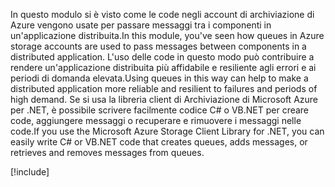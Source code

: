 <span data-ttu-id="75555-101">In questo modulo si è visto come le code negli account di archiviazione di Azure vengono usate per passare messaggi tra i componenti in un'applicazione distribuita.</span><span class="sxs-lookup"><span data-stu-id="75555-101">In this module, you've seen how queues in Azure storage accounts are used to pass messages between components in a distributed application.</span></span> <span data-ttu-id="75555-102">L'uso delle code in questo modo può contribuire a rendere un'applicazione distribuita più affidabile e resiliente agli errori e ai periodi di domanda elevata.</span><span class="sxs-lookup"><span data-stu-id="75555-102">Using queues in this way can help to make a distributed application more reliable and resilient to failures and periods of high demand.</span></span> <span data-ttu-id="75555-103">Se si usa la libreria client di Archiviazione di Microsoft Azure per .NET, è possibile scrivere facilmente codice C# o VB.NET per creare code, aggiungere messaggi o recuperare e rimuovere i messaggi nelle code.</span><span class="sxs-lookup"><span data-stu-id="75555-103">If you use the Microsoft Azure Storage Client Library for .NET, you can easily write C# or VB.NET code that creates queues, adds messages, or retrieves and removes messages from queues.</span></span>

<!-- Cleanup sandbox -->
[!include[](../../../includes/azure-sandbox-cleanup.md)]